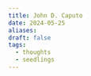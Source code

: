```yaml
---
title: John D. Caputo
date: 2024-05-25
aliases: 
draft: false
tags:
  - thoughts
  - seedlings
---
```

